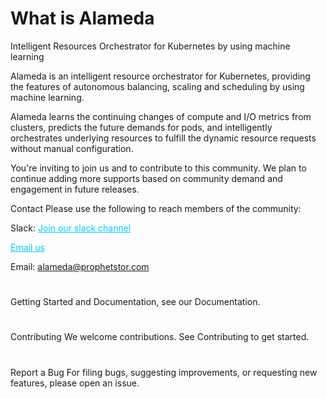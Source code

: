 # What is Alameda
Intelligent Resources Orchestrator for Kubernetes by using machine learning

Alameda is an intelligent resource orchestrator for Kubernetes, providing the features of autonomous balancing, scaling and scheduling by using machine learning.

Alameda learns the continuing changes of compute and I/O metrics from clusters, predicts the future demands for pods, and intelligently orchestrates underlying resources to fulfill the dynamic resource requests without manual configuration.

You're inviting to join us and to contribute to this community. We plan to continue adding more supports based on community demand and engagement in future releases.

Contact Please use the following to reach members of the community:

Slack: <span style="color: #00ccff;"><a style="color: #00ccff;" href="https://join.slack.com/t/alameda-ai/signup" target="_blank" rel="noopener">Join our slack channel</a></span>

<span style="color: #00ccff;"><a style="color: #00ccff;" href="alameda@prophetstor.com" target="_blank" rel="noopener">Email us</a></span>


Email: alameda@prophetstor.com

#

Getting Started and Documentation, see our Documentation.

#

Contributing We welcome contributions. See Contributing to get started.

#

Report a Bug For filing bugs, suggesting improvements, or requesting new features, please open an issue.

#
